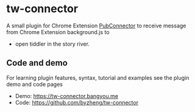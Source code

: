 # tw-connector

A small plugin for Chrome Extension [PubConnector](https://github.com/byzheng/PubConnector) to receive message from Chrome Extension background.js to 

* open tiddler in the story river.

## Code and demo

For learning plugin features, syntax, tutorial and examples see the plugin demo and code pages

* Demo: https://tw-connector.bangyou.me
* Code: https://github.com/byzheng/tw-connector
